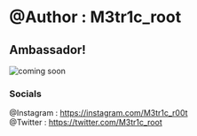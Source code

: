 # @Author : M3tr1c_root
## Ambassador!
![coming soon](https://user-images.githubusercontent.com/99975622/207158670-5b3519b3-00f1-4d95-b7ca-d2613fb28509.png)

### Socials
@Instagram : https://instagram.com/M3tr1c_r00t
<br>@Twitter : https://twitter.com/M3tr1c_root

